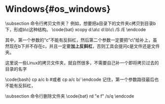 Windows{#os_windows}
=======================

\subsection 命令行拷贝文件夹？
例如，想要把a目录下的文件夹c拷贝到目录b下，形成b\c这种结构。
\code{bat}
xcopy d:\a\c d:\b\c\ /S /E
\endcode

其中，第一个参数的“c”不能有反斜杠，然后第二个参数一定要把“c\”给补上，虽然现在b下并不存在c，并且一定要**加上反斜杠**，否则工具会提问c是文件还是文件夹。

这里说一些Linux的拷贝文件夹，就自然很多，不需要自己补一个即将拷贝过去的目录的名字

\code{bash}
cp a/c b
#或者
cp a/c b/
\endcode
记住，第一个参数路径最后也不能有反斜杠，

\subsection 命令行删除文件夹
\code{bat}
rd "e f" /s/q
\endcode
